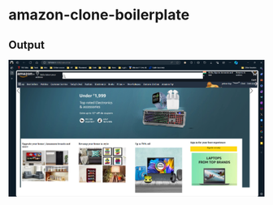# amazon-clone-boilerplate

## Output

![](https://github.com/sjarunvenkat/amazon-clone-boilerplate/blob/solution/amazon%20clone.png?raw=true)


